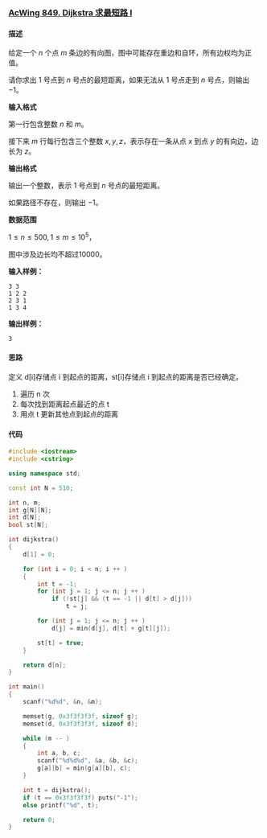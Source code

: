 ### [AcWing 849. Dijkstra 求最短路 I](https://www.acwing.com/problem/content/851/)

#### 描述

给定一个 $n$ 个点 $m$ 条边的有向图，图中可能存在重边和自环，所有边权均为正值。

请你求出 $1$ 号点到 $n$ 号点的最短距离，如果无法从 $1$ 号点走到 $n$ 号点，则输出 $−1$。

**输入格式**

第一行包含整数 $n$ 和 $m$。

接下来 $m$ 行每行包含三个整数 $x,y,z$，表示存在一条从点 $x$ 到点 $y$ 的有向边，边长为 $z$。

**输出格式**

输出一个整数，表示 $1$ 号点到 $n$ 号点的最短距离。

如果路径不存在，则输出 $−1$。

**数据范围**

$1≤n≤500,1≤m≤10^5$，

图中涉及边长均不超过$10000$。

**输入样例：**

```
3 3
1 2 2
2 3 1
1 3 4
```

**输出样例：**

```
3
```

#### 思路

定义 d[i]存储点 i 到起点的距离，st[i]存储点 i 到起点的距离是否已经确定。

1. 遍历 n 次
2. 每次找到距离起点最近的点 t
3. 用点 t 更新其他点到起点的距离

#### 代码

```c++
#include <iostream>
#include <cstring>

using namespace std;

const int N = 510;

int n, m;
int g[N][N];
int d[N];
bool st[N];

int dijkstra()
{
    d[1] = 0;

    for (int i = 0; i < n; i ++ )
    {
        int t = -1;
        for (int j = 1; j <= n; j ++ )
            if (!st[j] && (t == -1 || d[t] > d[j]))
                t = j;

        for (int j = 1; j <= n; j ++ )
            d[j] = min(d[j], d[t] + g[t][j]);

        st[t] = true;
    }

    return d[n];
}

int main()
{
    scanf("%d%d", &n, &m);

    memset(g, 0x3f3f3f3f, sizeof g);
    memset(d, 0x3f3f3f3f, sizeof d);

    while (m -- )
    {
        int a, b, c;
        scanf("%d%d%d", &a, &b, &c);
        g[a][b] = min(g[a][b], c);
    }

    int t = dijkstra();
    if (t == 0x3f3f3f3f) puts("-1");
    else printf("%d", t);

    return 0;
}
```
